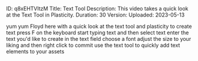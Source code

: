 ID: q8xEHTVItzM
Title: Text Tool
Description: This video takes a quick look at the Text Tool in Plasticity.
Duration: 30
Version: 
Uploaded: 2023-05-13

yum yum Floyd here with a quick look at
the text tool and plasticity to create
text press F on the keyboard start
typing text and then select text enter
the text you'd like to create in the
text field choose a font adjust the size
to your liking and then right click to
commit use the text tool to quickly add
text elements to your assets